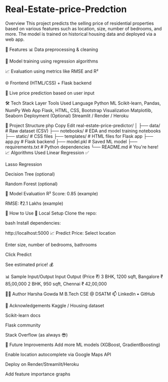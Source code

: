 # Real-Estate-price-Predction
Overview
This project predicts the selling price of residential properties based on various features such as location, size, number of bedrooms, and more. The model is trained on historical housing data and deployed via a web app.

🚀 Features
📊 Data preprocessing & cleaning

🧠 Model training using regression algorithms

📈 Evaluation using metrics like RMSE and R²

🌐 Frontend (HTML/CSS) + Flask backend

🧮 Live price prediction based on user input

🛠️ Tech Stack
Layer	Tools Used
Language	Python
ML	Scikit-learn, Pandas, NumPy
Web App	Flask, HTML, CSS, Bootstrap
Visualization	Matplotlib, Seaborn
Deployment (Optional)	Streamlit / Render / Heroku

📂 Project Structure
php
Copy
Edit
real-estate-price-predictor/
│
├── data/                 # Raw dataset (CSV)
├── notebooks/            # EDA and model training notebooks
├── static/               # CSS files
├── templates/            # HTML files for Flask app
├── app.py                # Flask backend
├── model.pkl             # Saved ML model
├── requirements.txt      # Python dependencies
└── README.md             # You're here!
📈 Algorithms Used
Linear Regression ✅

Lasso Regression

Decision Tree (optional)

Random Forest (optional)

🧪 Model Evaluation
R² Score: 0.85 (example)

RMSE: ₹2.1 Lakhs (example)

🔮 How to Use
🚧 Local Setup
Clone the repo:

bash
Install dependencies:

http://localhost:5000
📈 Predict Price:
Select location

Enter size, number of bedrooms, bathrooms

Click Predict

See estimated price! 💰

📊 Sample Input/Output
Input	Output (Price ₹)
3 BHK, 1200 sqft, Bangalore	₹ 85,00,000
2 BHK, 950 sqft, Chennai	₹ 42,00,000

👨‍💻 Author
Harsha Gowda M
B.Tech CSE @ DSATM
📫 LinkedIn • GitHub

🌟 Acknowledgements
Kaggle / Housing dataset

Scikit-learn docs

Flask community

Stack Overflow (as always 😎)

📌 Future Improvements
Add more ML models (XGBoost, GradientBoosting)

Enable location autocomplete via Google Maps API

Deploy on Render/Streamlit/Heroku

Add feature importance graphs
